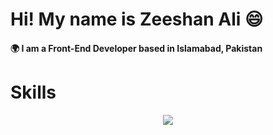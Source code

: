 <h1>Hi! My name is Zeeshan Ali 😄</h1>

<h4>🌍  I am a Front-End Developer based in Islamabad, Pakistan</h4>

<h1>Skills</h1>
<p align="center">
  <a href="https://skillicons.dev">
    <img src="https://skillicons.dev/icons?i=js,react,nextjs,firebase,bootstrap" />
  </a>
</p>
